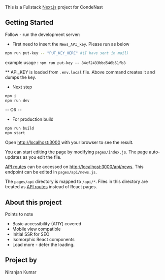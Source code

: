 This is a Fullstack [Next.js](https://nextjs.org/) project for CondeNast

## Getting Started

Follow - run the development server:

- First need to insert the ```News_API_key```. Please run as below

```bash
npm run put-key -- "PUT_KEY_HERE" #(I have sent in mail)
```

example usage : `npm run put-key -- 84cf2433bbd546b51fb8`

** API_KEY is loaded from `.env.local` file. Above command creates it and dumps the key.

- Next step
```bash
npm i
npm run dev
```
-- OR -- 

- For production build

```bash
npm run build
npm start
```

Open [http://localhost:3000](http://localhost:3000) with your browser to see the result.

You can start editing the page by modifying `pages/index.js`. The page auto-updates as you edit the file.

[API routes](https://nextjs.org/docs/api-routes/introduction) can be accessed on [http://localhost:3000/api/news](http://localhost:3000/api/news). This endpoint can be edited in `pages/api/news.js`.

The `pages/api` directory is mapped to `/api/*`. Files in this directory are treated as [API routes](https://nextjs.org/docs/api-routes/introduction) instead of React pages.

## About this project

Points to note

- Basic accessibility (A11Y) covered
- Mobile view compatible
- Initial SSR for SEO
- Isomorphic React components
- Load more - defer the loading.

## Project by
Niranjan Kumar
